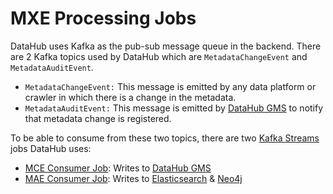 # MXE Processing Jobs

DataHub uses Kafka as the pub-sub message queue in the backend. There are 2 Kafka topics used by DataHub which are
`MetadataChangeEvent` and `MetadataAuditEvent`.

- `MetadataChangeEvent:` This message is emitted by any data platform or crawler in which there is a change in the
  metadata.
- `MetadataAuditEvent:` This message is emitted by [DataHub GMS](../gms) to notify that metadata change is registered.

To be able to consume from these two topics, there are two
[Kafka Streams](https://kafka.apache.org/documentation/streams/) jobs DataHub uses:

- [MCE Consumer Job](mce-consumer-job): Writes to [DataHub GMS](../gms)
- [MAE Consumer Job](mae-consumer-job): Writes to [Elasticsearch](../docker/elasticsearch) & [Neo4j](../docker/neo4j)
